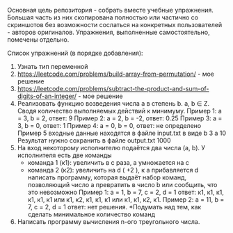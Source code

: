 Основная цель репозитория - собрать вместе учебные упражнения. Большая часть из них скопирована полностью или частично со скриншотов без возможности сослаться на конкретных пользователей - авторов оригиналов. Упражнения, выполненные самостоятельно, помечены отдельно.

Список упражнений (в порядке добавления):
1. Узнать тип переменной
2. https://leetcode.com/problems/build-array-from-permutation/ - мое решение
3. https://leetcode.com/problems/subtract-the-product-and-sum-of-digits-of-an-integer/ - мое решение
4. Реализовать функцию возведения числа а в степень b. a, b ∈ Z. Сводя количество выполняемых действий к минимуму. 
    Пример 1: а = 3, b = 2, ответ: 9 
    Пример 2: а = 2, b = -2, ответ: 0.25
    Пример 3: а = 3, b = 0, ответ: 1
    Пример 4: а = 0, b = 0, ответ: не определено
    Пример 5
    входные данные находятся в файле input.txt в виде
    b 3
    a 10
    Результат нужно сохранить в файле output.txt
    1000
5. На вход некоторому исполнителю подаётся два числа (a, b). У исполнителя есть две команды
    - команда 1 (к1): увеличить в с раза, а умножается на c
    - команда 2 (к2): увеличить на d ( +2 ), к a прибавляется d
написать программу, которая выдаёт набор команд, позволяющий число a превратить в число b или сообщить, что это невозможно
Пример 1: а = 1, b = 7, c = 2, d = 1
ответ: к1, к1, к1, к1, к1, к1 или к1, к2, к1, к1, к1 или к1, к1, к2, к1. 
Пример 2: а = 11, b = 7, c = 2, d = 1
ответ: нет решения. 
*Подумать над тем, как сделать минимальное количество команд
6. Написать программу вычисления n-ого треугольного числа. 
